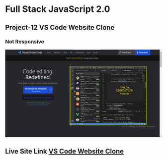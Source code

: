 # **Full Stack JavaScript 2.0**
## Project-12 **VS Code Website Clone**
### Not Responsive
![Output Image](./output.jpg)
## Live Site Link [VS Code Website Clone](https://vscode-ranveer.netlify.app/)